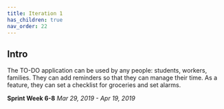 ```yaml
---
title: Iteration 1
has_children: true
nav_order: 22
---
```


## Intro

The TO-DO application can be used by any people: students, workers, families. They can add reminders so that they can manage their time. As a feature, they can set a checklist for groceries and set alarms.

**Sprint Week 6-8**
_Mar 29, 2019 - Apr 19, 2019_
